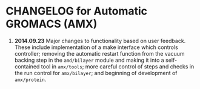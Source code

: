 CHANGELOG for Automatic GROMACS (AMX)
=====================================

1. **2014.09.23** Major changes to functionality based on user feedback. These include implementation of a make interface which controls controller; removing the automatic restart function from the vacuum backing step in the `amd/bilayer` module and making it into a self-contained tool in `amx/tools`; more careful control of steps and checks in the run control for `amx/bilayer`; and beginning of development of `amx/protein`.